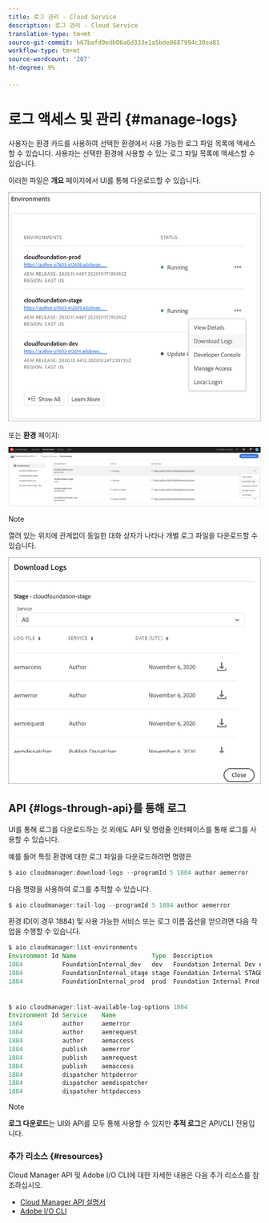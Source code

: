 ```yaml
---
title: 로그 관리 - Cloud Service
description: 로그 관리 - Cloud Service
translation-type: tm+mt
source-git-commit: b67bafd9edb06a6d333e1a5bde0687994c30ea81
workflow-type: tm+mt
source-wordcount: '207'
ht-degree: 9%

---
```



# 로그 액세스 및 관리 {#manage-logs}

사용자는 환경 카드를 사용하여 선택한 환경에서 사용 가능한 로그 파일 목록에 액세스할 수 있습니다.  사용자는 선택한 환경에 사용할 수 있는 로그 파일 목록에 액세스할 수 있습니다.

이러한 파일은 **개요** 페이지에서 UI를 통해 다운로드할 수 있습니다.

![](assets/download-logs1.png)

또는 **환경** 페이지:

![](assets/download-logs.png)

>[!NOTE]
>열려 있는 위치에 관계없이 동일한 대화 상자가 나타나 개별 로그 파일을 다운로드할 수 있습니다.

![](assets/download-logs2.png)


## API {#logs-through-api}를 통해 로그

UI를 통해 로그를 다운로드하는 것 외에도 API 및 명령줄 인터페이스를 통해 로그를 사용할 수 있습니다.

예를 들어 특정 환경에 대한 로그 파일을 다운로드하려면 명령은

```java
$ aio cloudmanager:download-logs --programId 5 1884 author aemerror
```

다음 명령을 사용하여 로그를 추적할 수 있습니다.

```java
$ aio cloudmanager:tail-log --programId 5 1884 author aemerror
```

환경 ID(이 경우 1884) 및 사용 가능한 서비스 또는 로그 이름 옵션을 얻으려면 다음 작업을 수행할 수 있습니다.

```java
$ aio cloudmanager:list-environments
Environment Id Name                     Type  Description                          
1884           FoundationInternal_dev   dev   Foundation Internal Dev environment  
1884           FoundationInternal_stage stage Foundation Internal STAGE environment
1884           FoundationInternal_prod  prod  Foundation Internal Prod environment
 
 
$ aio cloudmanager:list-available-log-options 1884
Environment Id Service    Name         
1884           author     aemerror     
1884           author     aemrequest   
1884           author     aemaccess    
1884           publish    aemerror     
1884           publish    aemrequest   
1884           publish    aemaccess    
1884           dispatcher httpderror   
1884           dispatcher aemdispatcher
1884           dispatcher httpdaccess
```

>[!NOTE]
>**로그 다운로드**&#x200B;는 UI와 API를 모두 통해 사용할 수 있지만 **추적 로그**&#x200B;은 API/CLI 전용입니다.

### 추가 리소스 {#resources}

Cloud Manager API 및 Adobe I/O CLI에 대한 자세한 내용은 다음 추가 리소스를 참조하십시오.

* [Cloud Manager API 설명서](https://www.adobe.io/apis/experiencecloud/cloud-manager/docs.html)
* [Adobe I/O CLI](https://github.com/adobe/aio-cli-plugin-cloudmanager)